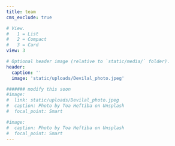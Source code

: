 ```yaml
---
title: team
cms_exclude: true

# View.
#   1 = List
#   2 = Compact
#   3 = Card
view: 3

# Optional header image (relative to `static/media/` folder).
header:
  caption: ''
  image: 'static/uploads/Devilal_photo.jpeg'

####### modify this soon
#image: 
#  link: static/uploads/Devilal_photo.jpeg
#  caption: Photo by Toa Heftiba on Unsplash
#  focal_point: Smart

#image: 
#  caption: Photo by Toa Heftiba on Unsplash
#  focal_point: Smart
---
```


